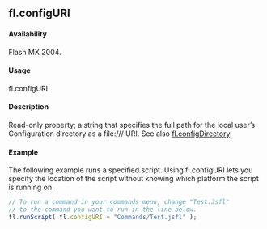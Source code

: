 ## fl.configURI

#### Availability

Flash MX 2004.

#### Usage

fl.configURI

#### Description

Read-only property; a string that specifies the full path for the local user’s Configuration directory as a file:/// URI. See also [fl.configDirectory](../flash_object_(fl)/fl12.md).

#### Example

The following example runs a specified script. Using fl.configURI lets you specify the location of the script without knowing which platform the script is running on.
```javascript
// To run a command in your commands menu, change "Test.Jsfl"
// to the command you want to run in the line below.
fl.runScript( fl.configURI + "Commands/Test.jsfl" ); 

```
